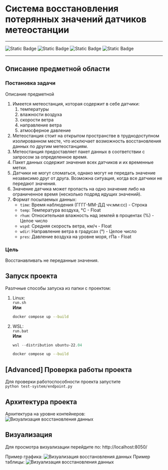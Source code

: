 # Система восстановления потерянных значений датчиков метеостанции
---
![Static Badge](https://img.shields.io/badge/python-FFCF00?style=for-the-badge&logo=python) ![Static Badge](https://img.shields.io/badge/docker-AADBFF?style=for-the-badge&logo=docker) ![Static Badge](https://img.shields.io/badge/rabbitmq-9F00C6?style=for-the-badge&logo=rabbitmq) ![Static Badge](https://img.shields.io/badge/postgresql-909498?style=for-the-badge&logo=postgresql) 

---
## Описание предметной области


### Постановка задачи
Описание предметной 
1. Имеется метеостанция, которая содержит в себе датчики:
    1. температуры
    2. влажности воздуха
    3. скорости ветра
    4. направление ветра
    5. атмосферное давление
2. Метеостанция стоит на открытом пространстве в труднодоступном изолированном месте, что исключает возможность восстановления данных по другим метеостанциям.
3. Метеостанция предоставляет пакет данных в соответствии с запросом за определенное время.
4. Пакет данных содержит значения всех датчиков и их временные метки.
5. Датчики не могут сломаться, однако могут не передать значение независимо друг от друга. Возможна ситуация, когда все датчики не передают значения.
6. Значение датчика может пропасть на одно значение либо на ограниченное время (несколько подряд идущих значений).
7. Формат посылаемых данных: 
    - `time`: Время наблюдения (ГГГГ-ММ-ДД чч:мм:сс) - Строка
    - `temp`: Температура воздуха, °C - Float
    - `rhum`: Относительная влажность над землей в процентах (%) - Целое число
    - `wspd`: Средняя скорость ветра, км/ч - Float
    - `wdir`: Направление ветра в градусах (°) - Целое число
    - `pres`: Давление воздуха на уровне моря, гПа - Float

### Цель
Восстанавливать не переданные значения.


## Запуск проекта

Разлчные способы запуска из папки с проектом:

1. Linux:  
    ```run.sh```  
    **Или**
    ```bash
    docker compose up --build
    ```  

2. WSL:  
    ```run.bat```  
    **Или**  
    ```powershell
    wsl --distribution ubuntu-22.04
    ```
    ```bash
    docker compose up --build
    ```

## [Advanced] Проверка работы проекта  
Для проверки работоспособности проекта запустите  
```python test-system/endpoint.py```  

## Архитектура проекта  
Архитектура на уровне контейнеров:
![Визуализация восстановления данных](assets/architect.png)
 


## Визуализация  
Для просмотра визуализации перейдите по: http://localhost:8050/   



Пример графика:
![Визуализация восстановления данных](assets/screen_1.png)
Пример таблицы:
![Визуализация восстановления данных](assets/screen_2.png)
